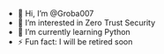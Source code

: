 - 👋 Hi, I’m @Groba007
- 👀 I’m interested in Zero Trust Security
- 🌱 I’m currently learning Python
- ⚡ Fun fact: I will be retired soon

<!---
Groba007/Groba007 is a ✨ special ✨ repository because its `README.md` (this file) appears on your GitHub profile.
You can click the Preview link to take a look at your changes.
--->
